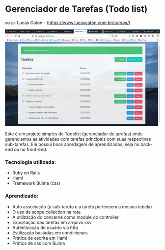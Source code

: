 # Gerenciador de Tarefas (Todo list)

<small>curso:</small> Lucas Caton - (https://www.lucascaton.com.br/cursos/)

![tela do projeto](https://github.com/wlosantos/Todo-Caton/blob/master/app/assets/images/telaGeral.png)

Este é um projeto simples de Todolist (gerenciador de tarefas) onde gerenciamos as atividades com tarefas principais com suas respectivas sub-tarefas, Ele possui boas abordagem de aprendizados, seja no back-end ou no front-end.

### Tecnologia utilizada:

* Ruby on Rails
* Haml
* Framework Bulma (css)

### Aprendizado:

* Auto associação (a sub-tarefa e a tarefa pertencem a mesma tabela)
* O uso de scope collection na rota
* A utilização do concerne como module do controller
* Exportação das tarefas em arquivo csv
* Autenticação de usuário via http
* Estilização basiadas em condicionais
* Prática de escrita em Haml
* Prática de css com Bulma
